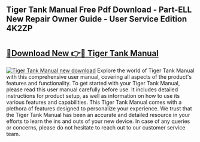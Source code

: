 ## Tiger Tank Manual Free Pdf Download - Part-ELL New Repair Owner Guide - User Service Edition 4K2ZP

# <h2><a href="http://cf2488.oget.top/?id=Tiger+Tank+Manual">🔗Download New 👉🔴 Tiger Tank Manual</a></h2>

[![Tiger Tank Manual new download](https://i.imgur.com/5g1atiW.png)](http://cf2488.oget.top/?id=Tiger+Tank+Manual)
Explore the world of Tiger Tank Manual with this comprehensive user manual, covering all aspects of the product's features and functionality. To get started with your Tiger Tank Manual, please read this user manual carefully before use. It includes detailed instructions for product setup, as well as information on how to use its various features and capabilities. This Tiger Tank Manual comes with a plethora of features designed to personalize your experience. We trust that the Tiger Tank Manual has been an accurate and detailed resource in your efforts to learn the ins and outs of your new device. In case of any queries or concerns, please do not hesitate to reach out to our customer service team.
